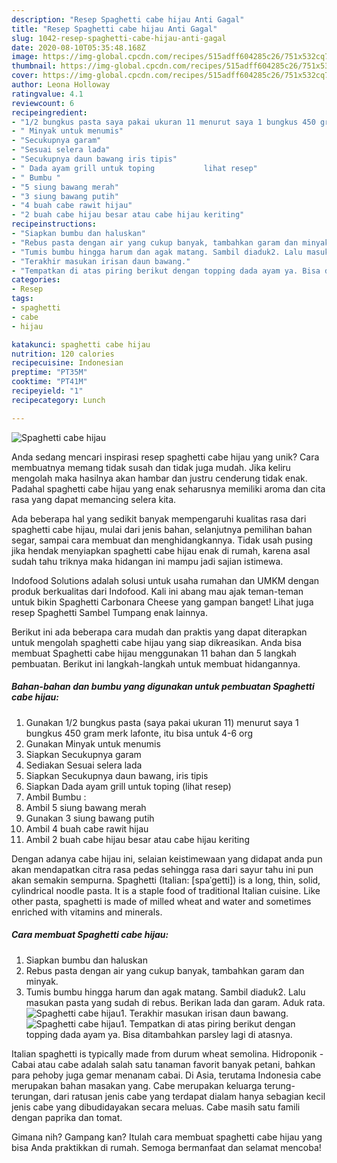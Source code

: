 ```yaml
---
description: "Resep Spaghetti cabe hijau Anti Gagal"
title: "Resep Spaghetti cabe hijau Anti Gagal"
slug: 1042-resep-spaghetti-cabe-hijau-anti-gagal
date: 2020-08-10T05:35:48.168Z
image: https://img-global.cpcdn.com/recipes/515adff604285c26/751x532cq70/spaghetti-cabe-hijau-foto-resep-utama.jpg
thumbnail: https://img-global.cpcdn.com/recipes/515adff604285c26/751x532cq70/spaghetti-cabe-hijau-foto-resep-utama.jpg
cover: https://img-global.cpcdn.com/recipes/515adff604285c26/751x532cq70/spaghetti-cabe-hijau-foto-resep-utama.jpg
author: Leona Holloway
ratingvalue: 4.1
reviewcount: 6
recipeingredient:
- "1/2 bungkus pasta saya pakai ukuran 11 menurut saya 1 bungkus 450 gram merk lafonte itu bisa untuk 46 org"
- " Minyak untuk menumis"
- "Secukupnya garam"
- "Sesuai selera lada"
- "Secukupnya daun bawang iris tipis"
- " Dada ayam grill untuk toping           lihat resep"
- " Bumbu "
- "5 siung bawang merah"
- "3 siung bawang putih"
- "4 buah cabe rawit hijau"
- "2 buah cabe hijau besar atau cabe hijau keriting"
recipeinstructions:
- "Siapkan bumbu dan haluskan"
- "Rebus pasta dengan air yang cukup banyak, tambahkan garam dan minyak."
- "Tumis bumbu hingga harum dan agak matang. Sambil diaduk2. Lalu masukan pasta yang sudah di rebus. Berikan lada dan garam. Aduk rata."
- "Terakhir masukan irisan daun bawang."
- "Tempatkan di atas piring berikut dengan topping dada ayam ya. Bisa ditambahkan parsley lagi di atasnya."
categories:
- Resep
tags:
- spaghetti
- cabe
- hijau

katakunci: spaghetti cabe hijau 
nutrition: 120 calories
recipecuisine: Indonesian
preptime: "PT35M"
cooktime: "PT41M"
recipeyield: "1"
recipecategory: Lunch

---
```



![Spaghetti cabe hijau](https://img-global.cpcdn.com/recipes/515adff604285c26/751x532cq70/spaghetti-cabe-hijau-foto-resep-utama.jpg)

Anda sedang mencari inspirasi resep spaghetti cabe hijau yang unik? Cara membuatnya memang tidak susah dan tidak juga mudah. Jika keliru mengolah maka hasilnya akan hambar dan justru cenderung tidak enak. Padahal spaghetti cabe hijau yang enak seharusnya memiliki aroma dan cita rasa yang dapat memancing selera kita.

Ada beberapa hal yang sedikit banyak mempengaruhi kualitas rasa dari spaghetti cabe hijau, mulai dari jenis bahan, selanjutnya pemilihan bahan segar, sampai cara membuat dan menghidangkannya. Tidak usah pusing jika hendak menyiapkan spaghetti cabe hijau enak di rumah, karena asal sudah tahu triknya maka hidangan ini mampu jadi sajian istimewa.

Indofood Solutions adalah solusi untuk usaha rumahan dan UMKM dengan produk berkualitas dari Indofood. Kali ini abang mau ajak teman-teman untuk bikin Spaghetti Carbonara Cheese yang gampan banget! Lihat juga resep Spaghetti Sambel Tumpang enak lainnya.


Berikut ini ada beberapa cara mudah dan praktis yang dapat diterapkan untuk mengolah spaghetti cabe hijau yang siap dikreasikan. Anda bisa membuat Spaghetti cabe hijau menggunakan 11 bahan dan 5 langkah pembuatan. Berikut ini langkah-langkah untuk membuat hidangannya.

<!--inarticleads1-->

##### Bahan-bahan dan bumbu yang digunakan untuk pembuatan Spaghetti cabe hijau:

1. Gunakan 1/2 bungkus pasta (saya pakai ukuran 11) menurut saya 1 bungkus 450 gram merk lafonte, itu bisa untuk 4-6 org
1. Gunakan  Minyak untuk menumis
1. Siapkan Secukupnya garam
1. Sediakan Sesuai selera lada
1. Siapkan Secukupnya daun bawang, iris tipis
1. Siapkan  Dada ayam grill untuk toping           (lihat resep)
1. Ambil  Bumbu :
1. Ambil 5 siung bawang merah
1. Gunakan 3 siung bawang putih
1. Ambil 4 buah cabe rawit hijau
1. Ambil 2 buah cabe hijau besar atau cabe hijau keriting


Dengan adanya cabe hijau ini, selaian keistimewaan yang didapat anda pun akan mendapatkan citra rasa pedas sehingga rasa dari sayur tahu ini pun akan semakin sempurna. Spaghetti (Italian: [spaˈɡetti]) is a long, thin, solid, cylindrical noodle pasta. It is a staple food of traditional Italian cuisine. Like other pasta, spaghetti is made of milled wheat and water and sometimes enriched with vitamins and minerals. 

<!--inarticleads2-->

##### Cara membuat Spaghetti cabe hijau:

1. Siapkan bumbu dan haluskan
1. Rebus pasta dengan air yang cukup banyak, tambahkan garam dan minyak.
1. Tumis bumbu hingga harum dan agak matang. Sambil diaduk2. Lalu masukan pasta yang sudah di rebus. Berikan lada dan garam. Aduk rata.
<img src="//assets-global.cpcdn.com/assets/icons/button_play-2c75c40dde080a61004c1f40b05d8f140eaff45d7e9e6481dc71c63d2e7c4909.png" alt="Spaghetti cabe hijau">1. Terakhir masukan irisan daun bawang.
<img src="//assets-global.cpcdn.com/assets/icons/button_play-2c75c40dde080a61004c1f40b05d8f140eaff45d7e9e6481dc71c63d2e7c4909.png" alt="Spaghetti cabe hijau">1. Tempatkan di atas piring berikut dengan topping dada ayam ya. Bisa ditambahkan parsley lagi di atasnya.


Italian spaghetti is typically made from durum wheat semolina. Hidroponik - Cabai atau cabe adalah salah satu tanaman favorit banyak petani, bahkan para pehoby juga gemar menanam cabai. Di Asia, terutama Indonesia cabe merupakan bahan masakan yang. Cabe merupakan keluarga terung-terungan, dari ratusan jenis cabe yang terdapat dialam hanya sebagian kecil jenis cabe yang dibudidayakan secara meluas. Cabe masih satu famili dengan paprika dan tomat. 

Gimana nih? Gampang kan? Itulah cara membuat spaghetti cabe hijau yang bisa Anda praktikkan di rumah. Semoga bermanfaat dan selamat mencoba!
